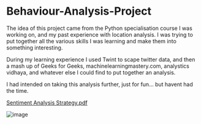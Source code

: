 # Behaviour-Analysis-Project

The idea of this project came from the Python specialisation course I was working on, and my past experience with location analysis. I was trying to put together all the various skills I was learning and make them into something interesting.

During my learning experience I used Twint to scape twitter data, and then a mash up of Geeks for Geeks, machinelearningmastery.com, analystics vidhaya, and whatever else I could find to put together an analysis. 

I had intended on taking this analysis further, just for fun... but havent had the time.


[Sentiment Analysis Strategy.pdf](https://github.com/forestfairy/Bahaviour-Analysis-Project/files/9848882/Sentiment.Analysis.Strategy.pdf)

![image](https://user-images.githubusercontent.com/25699425/197452561-3d32980b-6e3c-4610-92f3-9474d55d37fe.png)

